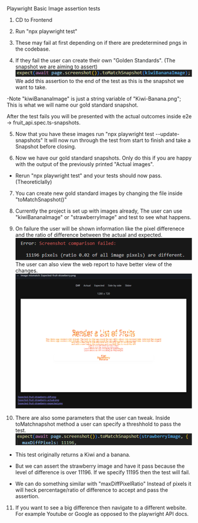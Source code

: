 Playwright Basic Image assertion tests

1. CD to Frontend
2. Run "npx playwright test"
3. These may fail at first depending on if there are predetermined pngs in the codebase.

4. If they fail the user can create their own "Golden Standards". (The snapshot we are aiming to assert)
   ![alt text](image.png) We add this assertion to the end of the test as this is the snapshot we want to take.

-Note "kiwiBananaImage" is just a string variable of "Kiwi-Banana.png";
This is what we will name our gold standard snapshot.

After the test fails you will be presented with the actual outcomes inside e2e -> fruit_api.spec.ts-snapshots.

5. Now that you have these images run "npx playwright test --update-snapshots"
   It will now run through the test from start to finish and take a Snapshot before closing.

6. Now we have our gold standard snapshots. Only do this if you are happy with the output of the previously printed "Actual images".

- Rerun "npx playwright test" and your tests should now pass. (Theoreticlally)

7. You can create new gold standard images by changing the file inside "toMatchSnapshot()"
8. Currently the project is set up with images already, The user can use "kiwiBananaImage" or "strawberryImage" and test to see what happens.
9. On failure the user will be shown information like the pixel differenece and the ratio of difference between the actual and expected.
   ![alt text](image-1.png)
   The user can also view the web report to have better view of the changes.
   ![alt text](image-2.png)

10. There are also some parameters that the user can tweak. Inside toMatchnapshot method a user can specify a threshhold to pass the test.
    ![alt text](image-3.png)

- This test originally returns a Kiwi and a banana.
- But we can assert the strawberry image and have it pass because the level of difference is over 11196. If we specify 11195 then the test will fail.

- We can do something similar with "maxDiffPixelRatio" Instead of pixels it will heck percentage/ratio of difference to accept and pass the assertion.

11. If you want to see a big difference then navigate to a different website. For example Youtube or Google as opposed to the playwright API docs.
